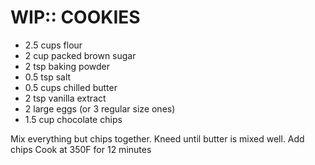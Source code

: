 WIP:: COOKIES
================================================================================
- 2.5 cups flour
- 2 cup packed brown sugar
- 2 tsp baking powder
- 0.5 tsp salt
- 0.5 cups chilled butter
- 2 tsp vanilla extract
- 2 large eggs (or 3 regular size ones)
- 1.5 cup chocolate chips

Mix everything but chips together. Kneed until butter is mixed well. Add chips
Cook at 350F for 12 minutes
